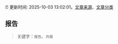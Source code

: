:alarm_clock: 更新时间: 2025-10-03 13:02:01。[文章来源](/README.md)、[文章分类](/TAGS.md)

## 报告


> 关键字：`报告`、`月报`



